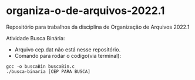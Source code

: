 # organiza-o-de-arquivos-2022.1
Repositório para trabalhos da disciplina de Organização de Arquivos 2022.1

Atividade Busca Binária:
* Arquivo cep.dat não está nesse repositório.
* Comando para rodar o codigo(via terminal):
````
gcc -o buscaBin buscaBin.c
./busca-binaria [CEP PARA BUSCA]
````
